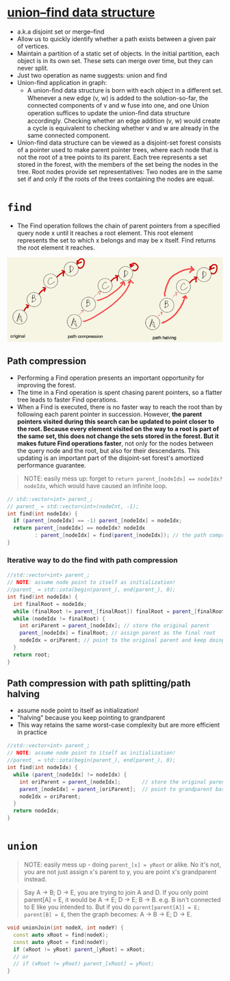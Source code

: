 # [union–find data structure](https://en.wikipedia.org/wiki/Disjoint-set_data_structure)

- a.k.a disjoint set or merge–find
- Allow us to quickly identify whether a path exists between a given pair of vertices.
- Maintain a partition of a static set of objects. In the initial partition, each object is in its own set. These sets can merge over time, but they can never split.
- Just two operation as name suggests: union and find
- Union-find application in graph:
  - A union-ﬁnd data structure is born with each object in a different set. Whenever a new edge (v, w) is added to the solution-so-far, the connected components of v and w fuse into one, and one Union operation suffices to update the union-ﬁnd data structure accordingly. Checking whether an edge addition (v, w) would create a cycle is equivalent to checking whether v and w are already in the same connected component.
- Union-find data structure can be viewed as a disjoint-set forest consists of a pointer used to make parent pointer trees, where each node that is not the root of a tree points to its parent. Each tree represents a set stored in the forest, with the members of the set being the nodes in the tree. Root nodes provide set representatives: Two nodes are in the same set if and only if the roots of the trees containing the nodes are equal.

# `find`

- The Find operation follows the chain of parent pointers from a specified query node x until it reaches a root element. This root element represents the set to which x belongs and may be x itself. Find returns the root element it reaches.

![](../srcs/find_of_union_find.png)

## Path compression

- Performing a Find operation presents an important opportunity for improving the forest.
- The time in a Find operation is spent chasing parent pointers, so a flatter tree leads to faster Find operations.
- When a Find is executed, there is no faster way to reach the root than by following each parent pointer in succession. However, **the parent pointers visited during this search can be updated to point closer to the root. Because every element visited on the way to a root is part of the same set, this does not change the sets stored in the forest. But it makes future Find operations faster**, not only for the nodes between the query node and the root, but also for their descendants. This updating is an important part of the disjoint-set forest's amortized performance guarantee.

> NOTE: easily mess up: forget to `return parent_[nodeIdx] == nodeIdx? nodeIdx`, which would have caused an infinite loop.

```c++
// std::vector<int> parent_;
// parent_ = std::vector<int>(nodeCnt, -1);
int find(int nodeIdx) {
  if (parent_[nodeIdx] == -1) parent_[nodeIdx] = nodeIdx;
  return parent_[nodeIdx] == nodeIdx? nodeIdx
         : parent_[nodeIdx] = find(parent_[nodeIdx]); // the path compression
}
```

### Iterative way to do the find with path compression

```c++
//std::vector<int> parent_;
// NOTE: assume node point to itself as initialization!
//parent_ = std::iota(begin(parent_), end(parent_), 0);
int find(int nodeIdx) {
  int finalRoot = nodeIdx;
  while (finalRoot != parent_[finalRoot]) finalRoot = parent_[finalRoot];
  while (nodeIdx != finalRoot) {
    int oriParent = parent_[nodeIdx]; // store the original parent
    parent_[nodeIdx] = finalRoot; // assign parent as the final root
    nodeIdx = oriParent; // point to the original parent and keep doing it
  }
  return root;
}
```

## Path compression with path splitting/path halving

- assume node point to itself as initialization!
- "halving" because you keep pointing to grandparent
- This way retains the same worst-case complexity but are more efficient in practice

```c++
//std::vector<int> parent_;
// NOTE: assume node point to itself as initialization!
//parent_ = std::iota(begin(parent_), end(parent_), 0);
int find(int nodeIdx) {
  while (parent_[nodeIdx] != nodeIdx) {
    int oriParent = parent_[nodeIdx];       // store the original parent
    parent_[nodeIdx] = parent_[oriParent];  // point to grandparent basically
    nodeIdx = oriParent;
  }
  return nodeIdx;
}
```

# `union`

> NOTE: easily mess up - doing `parent_[x] = yRoot` or alike. No it's not, you
  are not just assign x's parent to y, you are point x's grandparent instead.

> Say A -> B; D -> E, you are trying to join A and D. If you only point
  parent[A] = E, it would be A -> E; D -> E; B -> B. e.g. B isn't connected to E
  like you intended to. But if you do `parent[parent[A]] = E; parent[B] = E`,
  then the graph becomes: A -> B -> E; D -> E.

```cpp
void unionJoin(int nodeX, int nodeY) {
  const auto xRoot = find(nodeX);
  const auto yRoot = find(nodeY);
  if (xRoot != yRoot) parent_[yRoot] = xRoot;
  // or
  // if (xRoot != yRoot) parent_[xRoot] = yRoot;
}
```

